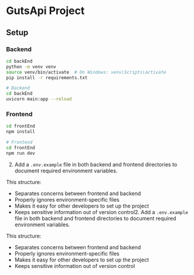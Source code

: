 # GutsApi Project

## Setup

### Backend
```bash
cd backEnd
python -m venv venv
source venv/bin/activate  # On Windows: venv\Scripts\activate
pip install -r requirements.txt
```

```bash
# Backend
cd backEnd
uvicorn main:app --reload
```

### Frontend
```bash
cd frontEnd
npm install
```


```bash
# Frontend
cd frontEnd
npm run dev
```



2. Add a `.env.example` file in both backend and frontend directories to document required environment variables.

This structure:
- Separates concerns between frontend and backend
- Properly ignores environment-specific files
- Makes it easy for other developers to set up the project
- Keeps sensitive information out of version control2. Add a `.env.example` file in both backend and frontend directories to document required environment variables.

This structure:
- Separates concerns between frontend and backend
- Properly ignores environment-specific files
- Makes it easy for other developers to set up the project
- Keeps sensitive information out of version control
